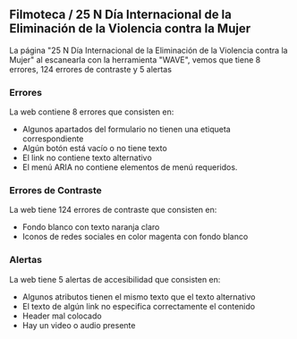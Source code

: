 ## Filmoteca / 25 N Día Internacional de la Eliminación de la Violencia contra la Mujer

La página "25 N Día Internacional de la Eliminación de la Violencia contra la Mujer" al escanearla con la herramienta "WAVE", vemos que tiene 8 errores, 124 errores de contraste y 5 alertas

### Errores
La web contiene 8 errores que consisten en:
 * Algunos apartados del formulario no tienen una etiqueta correspondiente
 * Algún botón está vacío o no tiene texto
 * El link no contiene texto alternativo
 * El menú ARIA no contiene elementos de menú requeridos.

### Errores de Contraste
La web tiene 124 errores de contraste que consisten en:
* Fondo blanco con texto naranja claro
* Iconos de redes sociales en color magenta con fondo blanco

### Alertas
La web tiene 5 alertas de accesibilidad que consisten en:
* Algunos atributos tienen el mismo texto que el texto alternativo
* El texto de algún link no especifica correctamente el contenido
* Header mal colocado
* Hay un video o audio presente
